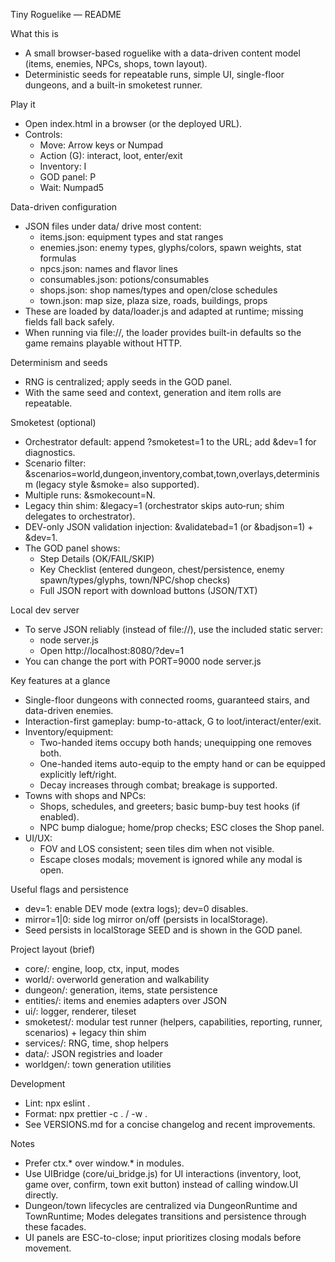 Tiny Roguelike — README

What this is
- A small browser-based roguelike with a data-driven content model (items, enemies, NPCs, shops, town layout).
- Deterministic seeds for repeatable runs, simple UI, single-floor dungeons, and a built-in smoketest runner.

Play it
- Open index.html in a browser (or the deployed URL).
- Controls:
  - Move: Arrow keys or Numpad
  - Action (G): interact, loot, enter/exit
  - Inventory: I
  - GOD panel: P
  - Wait: Numpad5

Data-driven configuration
- JSON files under data/ drive most content:
  - items.json: equipment types and stat ranges
  - enemies.json: enemy types, glyphs/colors, spawn weights, stat formulas
  - npcs.json: names and flavor lines
  - consumables.json: potions/consumables
  - shops.json: shop names/types and open/close schedules
  - town.json: map size, plaza size, roads, buildings, props
- These are loaded by data/loader.js and adapted at runtime; missing fields fall back safely.
- When running via file://, the loader provides built-in defaults so the game remains playable without HTTP.

Determinism and seeds
- RNG is centralized; apply seeds in the GOD panel.
- With the same seed and context, generation and item rolls are repeatable.

Smoketest (optional)
- Orchestrator default: append ?smoketest=1 to the URL; add &dev=1 for diagnostics.
- Scenario filter: &scenarios=world,dungeon,inventory,combat,town,overlays,determinism (legacy style &smoke= also supported).
- Multiple runs: &smokecount=N.
- Legacy thin shim: &legacy=1 (orchestrator skips auto‑run; shim delegates to orchestrator).
- DEV-only JSON validation injection: &validatebad=1 (or &badjson=1) + &dev=1.
- The GOD panel shows:
  - Step Details (OK/FAIL/SKIP)
  - Key Checklist (entered dungeon, chest/persistence, enemy spawn/types/glyphs, town/NPC/shop checks)
  - Full JSON report with download buttons (JSON/TXT)

Local dev server
- To serve JSON reliably (instead of file://), use the included static server:
  - node server.js
  - Open http://localhost:8080/?dev=1
- You can change the port with PORT=9000 node server.js

Key features at a glance
- Single-floor dungeons with connected rooms, guaranteed stairs, and data-driven enemies.
- Interaction-first gameplay: bump-to-attack, G to loot/interact/enter/exit.
- Inventory/equipment:
  - Two-handed items occupy both hands; unequipping one removes both.
  - One-handed items auto-equip to the empty hand or can be equipped explicitly left/right.
  - Decay increases through combat; breakage is supported.
- Towns with shops and NPCs:
  - Shops, schedules, and greeters; basic bump-buy test hooks (if enabled).
  - NPC bump dialogue; home/prop checks; ESC closes the Shop panel.
- UI/UX:
  - FOV and LOS consistent; seen tiles dim when not visible.
  - Escape closes modals; movement is ignored while any modal is open.

Useful flags and persistence
- dev=1: enable DEV mode (extra logs); dev=0 disables.
- mirror=1|0: side log mirror on/off (persists in localStorage).
- Seed persists in localStorage SEED and is shown in the GOD panel.

Project layout (brief)
- core/: engine, loop, ctx, input, modes
- world/: overworld generation and walkability
- dungeon/: generation, items, state persistence
- entities/: items and enemies adapters over JSON
- ui/: logger, renderer, tileset
- smoketest/: modular test runner (helpers, capabilities, reporting, runner, scenarios) + legacy thin shim
- services/: RNG, time, shop helpers
- data/: JSON registries and loader
- worldgen/: town generation utilities

Development
- Lint: npx eslint .
- Format: npx prettier -c . / -w .
- See VERSIONS.md for a concise changelog and recent improvements.

Notes
- Prefer ctx.* over window.* in modules.
- Use UIBridge (core/ui_bridge.js) for UI interactions (inventory, loot, game over, confirm, town exit button) instead of calling window.UI directly.
- Dungeon/town lifecycles are centralized via DungeonRuntime and TownRuntime; Modes delegates transitions and persistence through these facades.
- UI panels are ESC-to-close; input prioritizes closing modals before movement.